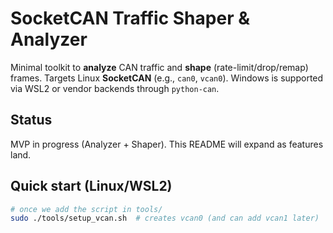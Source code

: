 # SocketCAN Traffic Shaper & Analyzer

Minimal toolkit to **analyze** CAN traffic and **shape** (rate-limit/drop/remap) frames.
Targets Linux **SocketCAN** (e.g., `can0`, `vcan0`). Windows is supported via WSL2 or vendor backends through `python-can`.

## Status

MVP in progress (Analyzer + Shaper). This README will expand as features land.

## Quick start (Linux/WSL2)

```bash
# once we add the script in tools/
sudo ./tools/setup_vcan.sh  # creates vcan0 (and can add vcan1 later)
